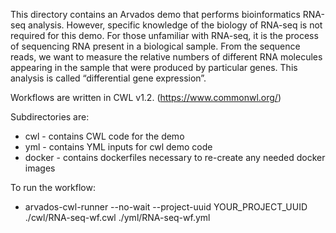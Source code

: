 This directory contains an Arvados demo that performs bioinformatics RNA-seq analysis. However, specific knowledge of the biology of RNA-seq is not required for this demo. For those unfamiliar with RNA-seq, it is the process of sequencing RNA present in a biological sample. From the sequence reads, we want to measure the relative numbers of different RNA molecules appearing in the sample that were produced by particular genes. This analysis is called “differential gene expression”. 

Workflows are written in CWL v1.2. (https://www.commonwl.org/)

Subdirectories are:
* cwl - contains CWL code for the demo
* yml - contains YML inputs for cwl demo code
* docker - contains dockerfiles necessary to re-create any needed docker images 

To run the workflow:

*  arvados-cwl-runner --no-wait --project-uuid YOUR_PROJECT_UUID ./cwl/RNA-seq-wf.cwl ./yml/RNA-seq-wf.yml

